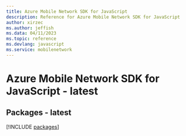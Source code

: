 ```yaml
---
title: Azure Mobile Network SDK for JavaScript
description: Reference for Azure Mobile Network SDK for JavaScript
author: xirzec
ms.author: jeffish
ms.data: 04/11/2023
ms.topic: reference
ms.devlang: javascript
ms.service: mobilenetwork
---
```

# Azure Mobile Network SDK for JavaScript - latest
## Packages - latest
[!INCLUDE [packages](mobile-network-index.md)]